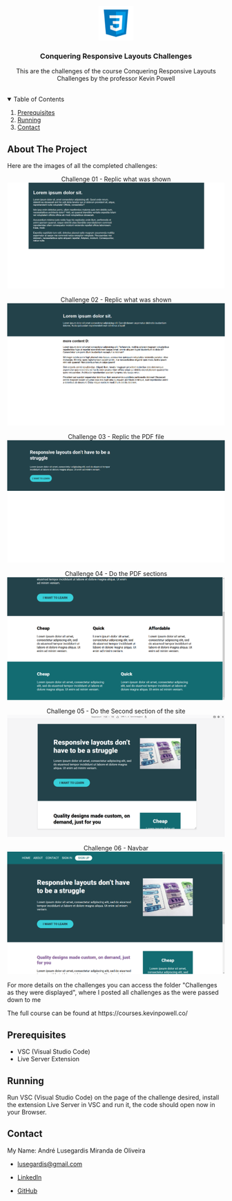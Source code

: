 <!-- PROJECT LOGO -->
<br />
<p align="center">
  <img src="_README.md/logo.png" alt="Logo" width="80" height="80">

  <h3 align="center">Conquering Responsive Layouts Challenges</h3>

  <p align="center">
    This are the challenges of the course Conquering Responsive Layouts Challenges by the professor Kevin Powell
    <br />
    <br />
  </p>
</p>



<!-- TABLE OF CONTENTS -->
<details open="open">
  <summary>Table of Contents</summary>
  <ol>
    <li><a href="#prerequisites">Prerequisites</a></li>
    <li><a href="#running">Running</a></li>
    <li><a href="#contact">Contact</a></li>
  </ol>
</details>



<!-- ABOUT THE PROJECT -->
## About The Project

<p>Here are the images of all the completed challenges:</p>

<p align="center">
  Challenge 01 - Replic what was shown
  <img src="_README.md/Completed/challenge01.png">
</p>
<p align="center">
  Challenge 02 - Replic what was shown
  <img src="_README.md/Completed/challenge02.png">
</p>
<p align="center">
  Challenge 03 - Replic the PDF file
  <img src="_README.md/Completed/challenge03.png">
</p>
<p align="center">
  Challenge 04 - Do the PDF sections
  <img src="_README.md/Completed/challenge04.png">
</p>
<p align="center">
  Challenge 05 - Do the Second section of the site
  <img src="_README.md/Completed/challenge05.png">
</p>
<p align="center">
  Challenge 06 - Navbar
  <img src="_README.md/Completed/challenge06.png">
</p>

<p>For more details on the challenges you can access the folder "Challenges as they were displayed", where I posted all challenges as the were passed down to me</p>
<p>The full course can be found at https://courses.kevinpowell.co/</p>

## Prerequisites
  * VSC (Visual Studio Code)
  * Live Server Extension


## Running

Run VSC (Visual Studio Code) on the page of the challenge desired, install the extension Live Server in VSC and run it, the code should open now in your Browser.


## Contact

My Name: André Lusegardis Miranda de Oliveira

  * lusegardis@gmail.com

  * [LinkedIn](https://www.linkedin.com/in/andr%C3%A9-lusegardis/)

  * [GitHub](https://github.com/MestreALMO)
